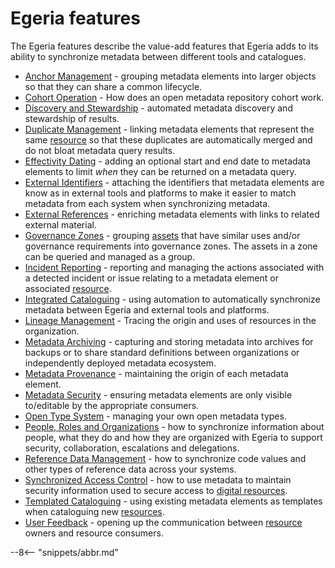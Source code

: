 <!-- SPDX-License-Identifier: CC-BY-4.0 -->
<!-- Copyright Contributors to the ODPi Egeria project 2020. -->

# Egeria features

The Egeria features describe the value-add features that Egeria adds to its ability to synchronize metadata between different tools and catalogues.

- [Anchor Management](anchor-management/overview.md) - grouping metadata elements into larger objects so that they can share a common lifecycle.
- [Cohort Operation](cohort-operation/overview.md) - How does an open metadata repository cohort work.
- [Discovery and Stewardship](discovery-and-stewardship/overview.md) - automated metadata discovery and stewardship of results.
- [Duplicate Management](duplicate-management/overview.md) - linking metadata elements that represent the same [resource](/concepts/resource) so that these duplicates are automatically merged and do not bloat metadata query results.
- [Effectivity Dating](effectivity-dates/overview.md) - adding an optional start and end date to metadata elements to limit *when* they can be returned on a metadata query.
- [External Identifiers](external-identifiers/overview.md) - attaching the identifiers that metadata elements are know as in external tools and platforms to make it easier to match metadata from each system when synchronizing metadata.
- [External References](external-references/overview.md) - enriching metadata elements with links to related external material.
- [Governance Zones](governance-zoning/overview.md) - grouping [assets](/concepts/asset) that have similar uses and/or governance requirements into governance zones. The assets in a zone can be queried and managed as a group.
- [Incident Reporting](incident-reporting/overview.md) - reporting and managing the actions associated with a detected incident or issue relating to a metadata element or associated [resource](/concepts/resource).
- [Integrated Cataloguing](integrated-cataloguing/overview.md) - using automation to automatically synchronize metadata between Egeria and external tools and platforms.
- [Lineage Management](lineage-management/overview.md) - Tracing the origin and uses of resources in the organization.
- [Metadata Archiving](metadata-archiving/overview.md) - capturing and storing metadata into archives for backups or to share standard definitions between organizations or independently deployed metadata ecosystem.
- [Metadata Provenance](metadata-provenance/overview.md) - maintaining the origin of each metadata element.
- [Metadata Security](metadata-security/overview.md) - ensuring metadata elements are only visible to/editable by the appropriate consumers.
- [Open Type System](open-type-system/overview.md) - managing your own open metadata types.
- [People, Roles and Organizations](people-roles-organizations/overview.md) - how to synchronize information about people, what they do and how they are organized with Egeria to support security, collaboration, escalations and delegations.
- [Reference Data Management](reference-data-management/overview.md) - how to synchronize code values and other types of reference data across your systems.
- [Synchronized Access Control](synchronized-access-control/overview.md) - how to use metadata to maintain security information used to secure access to [digital resources](/concepts/resource).
- [Templated Cataloguing](templated-cataloguing) - using existing metadata elements as templates when cataloguing new [resources](/concepts/resource).
- [User Feedback](user-feedback/overview.md) - opening up the communication between [resource](/concepts/resource) owners and resource consumers.


--8<-- "snippets/abbr.md"

